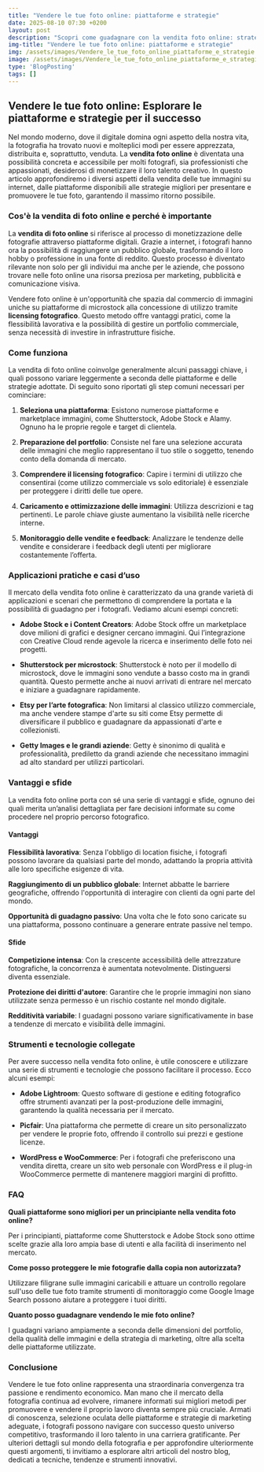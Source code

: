 ```yaml
---
title: "Vendere le tue foto online: piattaforme e strategie"
date: 2025-08-10 07:30 +0200
layout: post
description: "Scopri come guadagnare con la vendita foto online: strategie, marketplace immagini e licensing fotografico per un portfolio di successo."
img-title: "Vendere le tue foto online: piattaforme e strategie"
img: /assets/images/Vendere_le_tue_foto_online_piattaforme_e_strategie.jpg
image: /assets/images/Vendere_le_tue_foto_online_piattaforme_e_strategie.jpg
type: 'BlogPosting'
tags: []
---
```


## Vendere le tue foto online: Esplorare le piattaforme e strategie per il successo

Nel mondo moderno, dove il digitale domina ogni aspetto della nostra vita, la fotografia ha trovato nuovi e molteplici modi per essere apprezzata, distribuita e, soprattutto, venduta. La **vendita foto online** è diventata una possibilità concreta e accessibile per molti fotografi, sia professionisti che appassionati, desiderosi di monetizzare il loro talento creativo. In questo articolo approfondiremo i diversi aspetti della vendita delle tue immagini su internet, dalle piattaforme disponibili alle strategie migliori per presentare e promuovere le tue foto, garantendo il massimo ritorno possibile.

### Cos'è la vendita di foto online e perché è importante

La **vendita di foto online** si riferisce al processo di monetizzazione delle fotografie attraverso piattaforme digitali. Grazie a internet, i fotografi hanno ora la possibilità di raggiungere un pubblico globale, trasformando il loro hobby o professione in una fonte di reddito. Questo processo è diventato rilevante non solo per gli individui ma anche per le aziende, che possono trovare nelle foto online una risorsa preziosa per marketing, pubblicità e comunicazione visiva.

Vendere foto online è un'opportunità che spazia dal commercio di immagini uniche su piattaforme di microstock alla concessione di utilizzo tramite **licensing fotografico**. Questo metodo offre vantaggi pratici, come la flessibilità lavorativa e la possibilità di gestire un portfolio commerciale, senza necessità di investire in infrastrutture fisiche.

### Come funziona

La vendita di foto online coinvolge generalmente alcuni passaggi chiave, i quali possono variare leggermente a seconda delle piattaforme e delle strategie adottate. Di seguito sono riportati gli step comuni necessari per cominciare:

1. **Seleziona una piattaforma**: Esistono numerose piattaforme e marketplace immagini, come Shutterstock, Adobe Stock e Alamy. Ognuno ha le proprie regole e target di clientela.

2. **Preparazione del portfolio**: Consiste nel fare una selezione accurata delle immagini che meglio rappresentano il tuo stile o soggetto, tenendo conto della domanda di mercato.

3. **Comprendere il licensing fotografico**: Capire i termini di utilizzo che consentirai (come utilizzo commerciale vs solo editoriale) è essenziale per proteggere i diritti delle tue opere.

4. **Caricamento e ottimizzazione delle immagini**: Utilizza descrizioni e tag pertinenti. Le parole chiave giuste aumentano la visibilità nelle ricerche interne.

5. **Monitoraggio delle vendite e feedback**: Analizzare le tendenze delle vendite e considerare i feedback degli utenti per migliorare costantemente l’offerta.

### Applicazioni pratiche e casi d’uso

Il mercato della vendita foto online è caratterizzato da una grande varietà di applicazioni e scenari che permettono di comprendere la portata e la possibilità di guadagno per i fotografi. Vediamo alcuni esempi concreti:

- **Adobe Stock e i Content Creators**: Adobe Stock offre un marketplace dove milioni di grafici e designer cercano immagini. Qui l’integrazione con Creative Cloud rende agevole la ricerca e inserimento delle foto nei progetti.

- **Shutterstock per microstock**: Shutterstock è noto per il modello di microstock, dove le immagini sono vendute a basso costo ma in grandi quantità. Questo permette anche ai nuovi arrivati di entrare nel mercato e iniziare a guadagnare rapidamente.

- **Etsy per l’arte fotografica**: Non limitarsi al classico utilizzo commerciale, ma anche vendere stampe d'arte su siti come Etsy permette di diversificare il pubblico e guadagnare da appassionati d'arte e collezionisti.

- **Getty Images e le grandi aziende**: Getty è sinonimo di qualità e professionalità, prediletto da grandi aziende che necessitano immagini ad alto standard per utilizzi particolari.

### Vantaggi e sfide

La vendita foto online porta con sé una serie di vantaggi e sfide, ognuno dei quali merita un’analisi dettagliata per fare decisioni informate su come procedere nel proprio percorso fotografico.

#### Vantaggi

**Flessibilità lavorativa**: Senza l'obbligo di location fisiche, i fotografi possono lavorare da qualsiasi parte del mondo, adattando la propria attività alle loro specifiche esigenze di vita.

**Raggiungimento di un pubblico globale**: Internet abbatte le barriere geografiche, offrendo l'opportunità di interagire con clienti da ogni parte del mondo.

**Opportunità di guadagno passivo**: Una volta che le foto sono caricate su una piattaforma, possono continuare a generare entrate passive nel tempo.

#### Sfide

**Competizione intensa**: Con la crescente accessibilità delle attrezzature fotografiche, la concorrenza è aumentata notevolmente. Distinguersi diventa essenziale.

**Protezione dei diritti d'autore**: Garantire che le proprie immagini non siano utilizzate senza permesso è un rischio costante nel mondo digitale.

**Redditività variabile**: I guadagni possono variare significativamente in base a tendenze di mercato e visibilità delle immagini. 

### Strumenti e tecnologie collegate

Per avere successo nella vendita foto online, è utile conoscere e utilizzare una serie di strumenti e tecnologie che possono facilitare il processo. Ecco alcuni esempi:

- **Adobe Lightroom**: Questo software di gestione e editing fotografico offre strumenti avanzati per la post-produzione delle immagini, garantendo la qualità necessaria per il mercato.

- **Picfair**: Una piattaforma che permette di creare un sito personalizzato per vendere le proprie foto, offrendo il controllo sui prezzi e gestione licenze.

- **WordPress e WooCommerce**: Per i fotografi che preferiscono una vendita diretta, creare un sito web personale con WordPress e il plug-in WooCommerce permette di mantenere maggiori margini di profitto.

### FAQ

**Quali piattaforme sono migliori per un principiante nella vendita foto online?**

Per i principianti, piattaforme come Shutterstock e Adobe Stock sono ottime scelte grazie alla loro ampia base di utenti e alla facilità di inserimento nel mercato.

**Come posso proteggere le mie fotografie dalla copia non autorizzata?**

Utilizzare filigrane sulle immagini caricabili e attuare un controllo regolare sull'uso delle tue foto tramite strumenti di monitoraggio come Google Image Search possono aiutare a proteggere i tuoi diritti.

**Quanto posso guadagnare vendendo le mie foto online?**

I guadagni variano ampiamente a seconda delle dimensioni del portfolio, della qualità delle immagini e della strategia di marketing, oltre alla scelta delle piattaforme utilizzate.

### Conclusione

Vendere le tue foto online rappresenta una straordinaria convergenza tra passione e rendimento economico. Man mano che il mercato della fotografia continua ad evolvere, rimanere informati sui migliori metodi per promuovere e vendere il proprio lavoro diventa sempre più cruciale. Armati di conoscenza, selezione oculata delle piattaforme e strategie di marketing adeguate, i fotografi possono navigare con successo questo universo competitivo, trasformando il loro talento in una carriera gratificante. Per ulteriori dettagli sul mondo della fotografia e per approfondire ulteriormente questi argomenti, ti invitiamo a esplorare altri articoli del nostro blog, dedicati a tecniche, tendenze e strumenti innovativi.